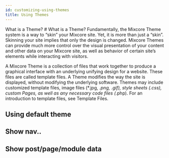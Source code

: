 ```yaml
---
id: customizing-using-themes
title: Using Themes
---
```

What is a Theme? # What is a Theme?
Fundamentally, the Mixcore Theme system is a way to “skin” your Mixcore site. Yet, it is more than just a “skin”. Skinning your site implies that only the design is changed. Mixcore Themes can provide much more control over the visual presentation of your content and other data on your Mixcore site, as well as behavior of certain site’s elements while interacting with visitors.

A Mixcore Theme is a collection of files that work together to produce a graphical interface with an underlying unifying design for a website. These files are called template files. A Theme modifies the way the site is displayed, without modifying the underlying software. Themes may include customized template files, image files (*.jpg, *.png, .gif), style sheets (.css), custom Pages, as well as any necessary code files (*.php). For an introduction to template files, see Template Files.

## Using default theme

## Show nav..

## Show post/page/module data
